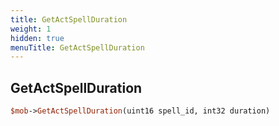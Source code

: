 ```yaml
---
title: GetActSpellDuration
weight: 1
hidden: true
menuTitle: GetActSpellDuration
---
```

## GetActSpellDuration
```perl
$mob->GetActSpellDuration(uint16 spell_id, int32 duration)
```